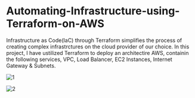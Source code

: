 # Automating-Infrastructure-using-Terraform-on-AWS

Infrastructure as Code(IaC) through Terraform simplifies the process of creating complex infrastrctures on the cloud provider of our choice. In this project, I have ustilized Terraform to deploy an architectire AWS, containin the following services, VPC, Load Balancer, EC2 Instances, Internet Gateway & Subnets.

![1](https://github.com/abrarpasha24/Automating-Infrastructure-using-Terraform-on-AWS/assets/30976576/0fcdaff3-3ac1-4f65-9c8e-7eee62c6028f)

![2](https://github.com/abrarpasha24/Automating-Infrastructure-using-Terraform-on-AWS/assets/30976576/cd3babf6-58fa-4e04-8d4c-ee4a49ea0fed)

